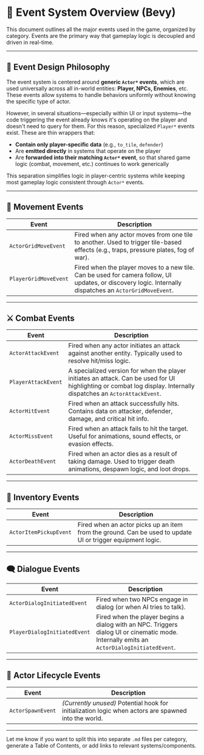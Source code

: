 # 📜 Event System Overview (Bevy)

This document outlines all the major events used in the game, organized by category. Events are the primary way that gameplay logic is decoupled and driven in real-time.

---

## 🧠 Event Design Philosophy

The event system is centered around **generic `Actor*` events**, which are used universally across all in-world entities: **Player, NPCs, Enemies**, etc. These events allow systems to handle behaviors uniformly without knowing the specific type of actor.

However, in several situations—especially within UI or input systems—the code triggering the event already knows it's operating on the player and doesn't need to query for them. For this reason, specialized `Player*` events exist. These are thin wrappers that:

- **Contain only player-specific data** (e.g., `to_tile`, `defender`)
- Are **emitted directly** in systems that operate on the player
- Are **forwarded into their matching `Actor*` event**, so that shared game logic (combat, movement, etc.) continues to work generically

This separation simplifies logic in player-centric systems while keeping most gameplay logic consistent through `Actor*` events.

---

## 🧭 Movement Events

| Event | Description |
|-------|-------------|
| `ActorGridMoveEvent` | Fired when any actor moves from one tile to another. Used to trigger tile-based effects (e.g., traps, pressure plates, fog of war). |
| `PlayerGridMoveEvent` | Fired when the player moves to a new tile. Can be used for camera follow, UI updates, or discovery logic. Internally dispatches an `ActorGridMoveEvent`. |

---

## ⚔️ Combat Events

| Event | Description |
|-------|-------------|
| `ActorAttackEvent` | Fired when any actor initiates an attack against another entity. Typically used to resolve hit/miss logic. |
| `PlayerAttackEvent` | A specialized version for when the player initiates an attack. Can be used for UI highlighting or combat log display. Internally dispatches an `ActorAttackEvent`. |
| `ActorHitEvent` | Fired when an attack successfully hits. Contains data on attacker, defender, damage, and critical hit info. |
| `ActorMissEvent` | Fired when an attack fails to hit the target. Useful for animations, sound effects, or evasion effects. |
| `ActorDeathEvent` | Fired when an actor dies as a result of taking damage. Used to trigger death animations, despawn logic, and loot drops. |

---

## 🎒 Inventory Events

| Event | Description |
|-------|-------------|
| `ActorItemPickupEvent` | Fired when an actor picks up an item from the ground. Can be used to update UI or trigger equipment logic. |

---

## 🗨️ Dialogue Events

| Event | Description |
|-------|-------------|
| `ActorDialogInitiatedEvent` | Fired when two NPCs engage in dialog (or when AI tries to talk). |
| `PlayerDialogInitiatedEvent` | Fired when the player begins a dialog with an NPC. Triggers dialog UI or cinematic mode. Internally emits an `ActorDialogInitiatedEvent`. |

---

## 🧬 Actor Lifecycle Events

| Event | Description |
|-------|-------------|
| `ActorSpawnEvent` | *(Currently unused)* Potential hook for initialization logic when actors are spawned into the world. |

---

Let me know if you want to split this into separate `.md` files per category, generate a Table of Contents, or add links to relevant systems/components.
